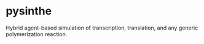 # pysinthe
Hybrid agent-based simulation of transcription, translation, and any generic polymerization reaction.
